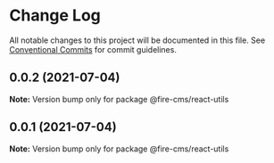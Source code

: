 # Change Log

All notable changes to this project will be documented in this file.
See [Conventional Commits](https://conventionalcommits.org) for commit guidelines.

## 0.0.2 (2021-07-04)

**Note:** Version bump only for package @fire-cms/react-utils





## 0.0.1 (2021-07-04)

**Note:** Version bump only for package @fire-cms/react-utils
